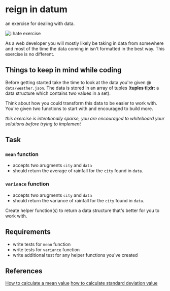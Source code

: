 # reign in datum
an exercise for dealing with data.

![i hate exercise](https://media.giphy.com/media/5qaaGRYtLv5JK/giphy.gif)

As a web developer you will mostly likely be taking in data from somewhere and most of the time the data
coming in isn't formatted in the best way. This exercise is no different.

## Things to keep in mind while coding
Before getting started take the time to look at the data you're given @ `data/weather.json`. The data is stored
in an array of tuples (**tuples tl;dr:** a data structure which contains two values in a set).

Think about how you could transform this data to be easier to work with. You're given two functions to start
with and encouraged to build more.

*this exercise is intentionally sparse, you are encouraged to whiteboard your solutions before trying to implement*

## Task

### `mean` function
- accepts two arugments `city` and `data`
- should return the average of rainfall for the `city` found in `data`.

### `variance` function
- accepts two arugments `city` and `data`
- should return the variance of rainfall for the `city` found in `data`.

Create helper function(s) to return a data structure that's better for you to work with.

## Requirements
- write tests for `mean` function
- write tests for `variance` function
- write additional test for any helper functions you've created

## References
[How to calculate a mean value](http://www.mathsisfun.com/mean.html)
[how to calculate standard deviation value](http://www.mathsisfun.com/data/standard-deviation.html)
